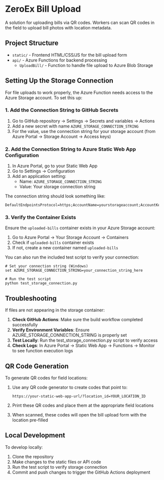 # ZeroEx Bill Upload

A solution for uploading bills via QR codes. Workers can scan QR codes in the field to upload bill photos with location metadata.

## Project Structure

- `static/` - Frontend HTML/CSS/JS for the bill upload form
- `api/` - Azure Functions for backend processing
  - `UploadBill/` - Function to handle file upload to Azure Blob Storage

## Setting Up the Storage Connection

For file uploads to work properly, the Azure Function needs access to the Azure Storage account. To set this up:

### 1. Add the Connection String to GitHub Secrets

1. Go to GitHub repository → Settings → Secrets and variables → Actions
2. Add a new secret with name `AZURE_STORAGE_CONNECTION_STRING`
3. For the value, use the connection string for your storage account (from Azure Portal → Storage Account → Access keys)

### 2. Add the Connection String to Azure Static Web App Configuration

1. In Azure Portal, go to your Static Web App
2. Go to Settings → Configuration
3. Add an application setting:
   - Name: `AZURE_STORAGE_CONNECTION_STRING`
   - Value: Your storage connection string

The connection string should look something like:
```
DefaultEndpointsProtocol=https;AccountName=yourstorageaccount;AccountKey=YourAccountKeyHere;EndpointSuffix=core.windows.net
```

### 3. Verify the Container Exists

Ensure the `uploaded-bills` container exists in your Azure Storage account:

1. Go to Azure Portal → Your Storage Account → Containers
2. Check if `uploaded-bills` container exists
3. If not, create a new container named `uploaded-bills`

You can also run the included test script to verify your connection:
```
# Set your connection string (Windows)
set AZURE_STORAGE_CONNECTION_STRING=your_connection_string_here

# Run the test script
python test_storage_connection.py
```

## Troubleshooting

If files are not appearing in the storage container:

1. **Check GitHub Actions**: Make sure the build workflow completed successfully
2. **Verify Environment Variables**: Ensure AZURE_STORAGE_CONNECTION_STRING is properly set
3. **Test Locally**: Run the test_storage_connection.py script to verify access
4. **Check Logs**: In Azure Portal → Static Web App → Functions → Monitor to see function execution logs

## QR Code Generation

To generate QR codes for field locations:

1. Use any QR code generator to create codes that point to:
   ```
   https://your-static-web-app-url/?location_id=YOUR_LOCATION_ID
   ```
   
2. Print these QR codes and place them at the appropriate field locations

3. When scanned, these codes will open the bill upload form with the location pre-filled

## Local Development

To develop locally:

1. Clone the repository
2. Make changes to the static files or API code
3. Run the test script to verify storage connection
4. Commit and push changes to trigger the GitHub Actions deployment
